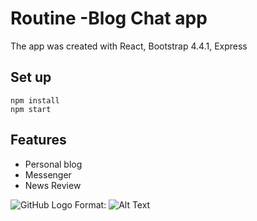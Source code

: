 # Routine -Blog Chat app 
The app was created with React, Bootstrap 4.4.1, Express

## Set up
```
npm install
npm start
```

## Features
* Personal blog
* Messenger
* News Review

![GitHub Logo](/images/logo.png)
Format: ![Alt Text](url)




